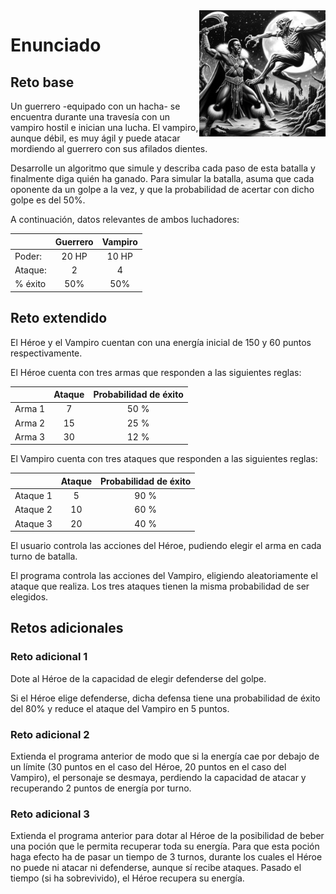 <img src="/images/charcoal-drawing.png" width="40%" align="right"/>

# Enunciado

## Reto base

Un guerrero -equipado con un hacha- se encuentra durante una travesía con un vampiro hostil e inician una lucha. El vampiro, aunque débil, es muy ágil y puede atacar mordiendo al guerrero con sus afilados dientes.

Desarrolle un algoritmo que simule y describa cada paso de esta batalla y finalmente diga quién ha ganado. Para simular la batalla, asuma que cada oponente da un golpe a la vez, y que la probabilidad de acertar con dicho golpe es del 50%.

A continuación, datos relevantes de ambos luchadores:

| | Guerrero | Vampiro |
|-|:-:|:-:|
|Poder:|20 HP|10 HP|
|Ataque:|2|4|
|% éxito|50%|50%

## Reto extendido

El Héroe y el Vampiro cuentan con una energía inicial de 150 y 60 puntos respectivamente.

El Héroe cuenta con tres armas que responden a las siguientes reglas:

| | Ataque | Probabilidad de éxito |
|-|:-:|:-:|
| Arma 1 | 7 | 50 % |
| Arma 2 | 15 | 25 % |
| Arma 3 | 30 | 12 % |

El Vampiro cuenta con tres ataques que responden a las siguientes reglas:

| | Ataque | Probabilidad de éxito |
|-|:-:|:-:|
| Ataque 1 | 5 | 90 % |
| Ataque 2 | 10 | 60 % |
| Ataque 3 | 20 | 40 % |

El usuario controla las acciones del Héroe, pudiendo elegir el arma en cada turno de batalla.

El programa controla las acciones del Vampiro, eligiendo aleatoriamente el ataque que realiza. Los tres ataques tienen la misma probabilidad de ser elegidos.

## Retos adicionales

### Reto adicional 1

Dote al Héroe de la capacidad de elegir defenderse del golpe. 

Si el Héroe elige defenderse, dicha defensa tiene una probabilidad de éxito del 80% y reduce el ataque del Vampiro en 5 puntos.

### Reto adicional 2

Extienda el programa anterior de modo que si la energía cae por debajo de un límite (30 puntos en el caso del Héroe, 20 puntos en el caso del Vampiro), el personaje se desmaya, perdiendo la capacidad de atacar y recuperando 2 puntos de energía por turno.

### Reto adicional 3

Extienda el programa anterior para dotar al Héroe de la posibilidad de beber una poción que le permita recuperar toda su energía. Para que esta poción haga efecto ha de pasar un tiempo de 3 turnos, durante los cuales el Héroe no puede ni atacar ni defenderse, aunque sí recibe ataques. Pasado el tiempo (si ha sobrevivido), el Héroe recupera su energía.
